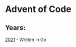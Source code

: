 # Advent of Code

## Years:
[2021](https://github.com/bexsella/aoc/tree/main/aoc2021) - Written in Go
